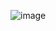 ![image](https://github.com/Sadrakhtarshenas/python/assets/140339193/eff0c22e-6fe1-4f30-aacb-3d5604a04127)
